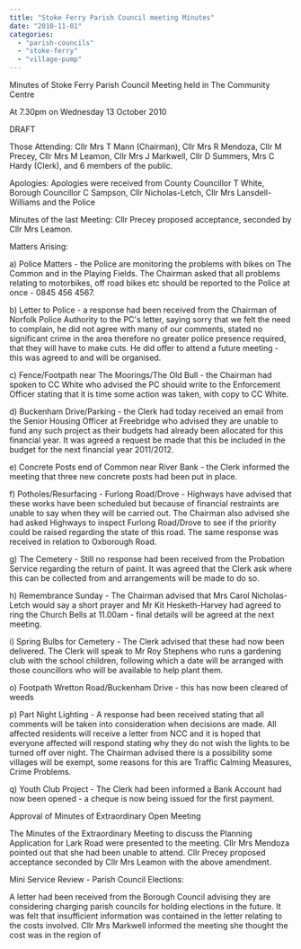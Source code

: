 ```yaml
---
title: "Stoke Ferry Parish Council meeting Minutes"
date: "2010-11-01"
categories: 
  - "parish-councils"
  - "stoke-ferry"
  - "village-pump"
---
```


Minutes of Stoke Ferry Parish Council Meeting held in The Community Centre

At 7.30pm on Wednesday 13 October 2010

DRAFT

Those Attending: Cllr Mrs T Mann (Chairman), Cllr Mrs R Mendoza, Cllr M Precey, Cllr Mrs M Leamon, Cllr Mrs J Markwell, Cllr D Summers, Mrs C Hardy (Clerk), and 6 members of the public.

Apologies: Apologies were received from County Councillor T White, Borough Councillor C Sampson, Cllr Nicholas-Letch, Cllr Mrs Lansdell-Williams and the Police

Minutes of the last Meeting: Cllr Precey proposed acceptance, seconded by Cllr Mrs Leamon.

Matters Arising:

a) Police Matters - the Police are monitoring the problems with bikes on The Common and in the Playing Fields. The Chairman asked that all problems relating to motorbikes, off road bikes etc should be reported to the Police at once - 0845 456 4567.

b) Letter to Police - a response had been received from the Chairman of Norfolk Police Authority to the PC's letter, saying sorry that we felt the need to complain, he did not agree with many of our comments, stated no significant crime in the area therefore no greater police presence required, that they will have to make cuts. He did offer to attend a future meeting - this was agreed to and will be organised.

c) Fence/Footpath near The Moorings/The Old Bull - the Chairman had spoken to CC White who advised the PC should write to the Enforcement Officer stating that it is time some action was taken, with copy to CC White.

d) Buckenham Drive/Parking - the Clerk had today received an email from the Senior Housing Officer at Freebridge who advised they are unable to fund any such project as their budgets had already been allocated for this financial year. It was agreed a request be made that this be included in the budget for the next financial year 2011/2012.

e) Concrete Posts end of Common near River Bank - the Clerk informed the meeting that three new concrete posts had been put in place.

f) Potholes/Resurfacing - Furlong Road/Drove - Highways have advised that these works have been scheduled but because of financial restraints are unable to say when they will be carried out. The Chairman also advised she had asked Highways to inspect Furlong Road/Drove to see if the priority could be raised regarding the state of this road. The same response was received in relation to Oxborough Road.

g) The Cemetery - Still no response had been received from the Probation Service regarding the return of paint. It was agreed that the Clerk ask where this can be collected from and arrangements will be made to do so.

h) Remembrance Sunday - The Chairman advised that Mrs Carol Nicholas-Letch would say a short prayer and Mr Kit Hesketh-Harvey had agreed to ring the Church Bells at 11.00am - final details will be agreed at the next meeting.

i) Spring Bulbs for Cemetery - The Clerk advised that these had now been delivered. The Clerk will speak to Mr Roy Stephens who runs a gardening club with the school children, following which a date will be arranged with those councillors who will be available to help plant them.

o) Footpath Wretton Road/Buckenham Drive - this has now been cleared of weeds

p) Part Night Lighting - A response had been received stating that all comments will be taken into consideration when decisions are made. All affected residents will receive a letter from NCC and it is hoped that everyone affected will respond stating why they do not wish the lights to be turned off over night. The Chairman advised there is a possibility some villages will be exempt, some reasons for this are Traffic Calming Measures, Crime Problems.

q) Youth Club Project - The Clerk had been informed a Bank Account had now been opened - a cheque is now being issued for the first payment.

Approval of Minutes of Extraordinary Open Meeting

The Minutes of the Extraordinary Meeting to discuss the Planning Application for Lark Road were presented to the meeting. Cllr Mrs Mendoza pointed out that she had been unable to attend. Cllr Precey proposed acceptance seconded by Cllr Mrs Leamon with the above amendment.

Mini Service Review - Parish Council Elections:

A letter had been received from the Borough Council advising they are considering charging parish councils for holding elections in the future. It was felt that insufficient information was contained in the letter relating to the costs involved. Cllr Mrs Markwell informed the meeting she thought the cost was in the region of
